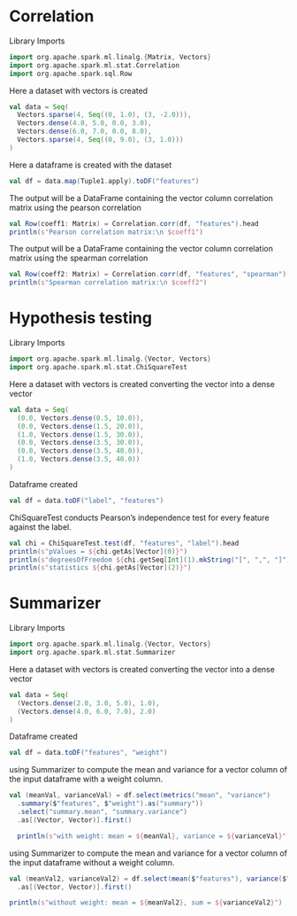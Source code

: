 # Correlation
Library Imports
```scala
import org.apache.spark.ml.linalg.{Matrix, Vectors}
import org.apache.spark.ml.stat.Correlation
import org.apache.spark.sql.Row
```
Here a dataset with vectors is created
```scala
val data = Seq(
  Vectors.sparse(4, Seq((0, 1.0), (3, -2.0))),
  Vectors.dense(4.0, 5.0, 0.0, 3.0),
  Vectors.dense(6.0, 7.0, 0.0, 8.0),
  Vectors.sparse(4, Seq((0, 9.0), (3, 1.0)))
)
```
Here a dataframe is created with the dataset
```scala
val df = data.map(Tuple1.apply).toDF("features")
```
The output will be a DataFrame containing the vector column correlation matrix using the pearson correlation
```scala
val Row(coeff1: Matrix) = Correlation.corr(df, "features").head
println(s"Pearson correlation matrix:\n $coeff1")
```
The output will be a DataFrame containing the vector column correlation matrix using the spearman correlation
```scala
val Row(coeff2: Matrix) = Correlation.corr(df, "features", "spearman").head
println(s"Spearman correlation matrix:\n $coeff2")
```


# Hypothesis testing
Library Imports
```scala
import org.apache.spark.ml.linalg.{Vector, Vectors}
import org.apache.spark.ml.stat.ChiSquareTest
```
Here a dataset with vectors is created converting the vector into a dense vector
```scala
val data = Seq(
  (0.0, Vectors.dense(0.5, 10.0)),
  (0.0, Vectors.dense(1.5, 20.0)),
  (1.0, Vectors.dense(1.5, 30.0)),
  (0.0, Vectors.dense(3.5, 30.0)),
  (0.0, Vectors.dense(3.5, 40.0)),
  (1.0, Vectors.dense(3.5, 40.0))
)
```
Dataframe created
```scala
val df = data.toDF("label", "features")
```
ChiSquareTest conducts Pearson’s independence test for every feature against the label.
```scala
val chi = ChiSquareTest.test(df, "features", "label").head
println(s"pValues = ${chi.getAs[Vector](0)}")
println(s"degreesOfFreedom ${chi.getSeq[Int](1).mkString("[", ",", "]")}")
println(s"statistics ${chi.getAs[Vector](2)}")
```
# Summarizer
Library Imports
```scala
import org.apache.spark.ml.linalg.{Vector, Vectors}
import org.apache.spark.ml.stat.Summarizer
```
Here a dataset with vectors is created converting the vector into a dense vector
```scala
val data = Seq(
  (Vectors.dense(2.0, 3.0, 5.0), 1.0),
  (Vectors.dense(4.0, 6.0, 7.0), 2.0)
)
```
Dataframe created
```scala
val df = data.toDF("features", "weight")
```
using Summarizer to compute the mean and variance for a vector column of the input dataframe with a weight column.
```scala
val (meanVal, varianceVal) = df.select(metrics("mean", "variance")
  .summary($"features", $"weight").as("summary"))
  .select("summary.mean", "summary.variance")
  .as[(Vector, Vector)].first()

  println(s"with weight: mean = ${meanVal}, variance = ${varianceVal}")
```
using Summarizer to compute the mean and variance for a vector column of the input dataframe without a weight column.
```scala
val (meanVal2, varianceVal2) = df.select(mean($"features"), variance($"features"))
  .as[(Vector, Vector)].first()

println(s"without weight: mean = ${meanVal2}, sum = ${varianceVal2}")
```